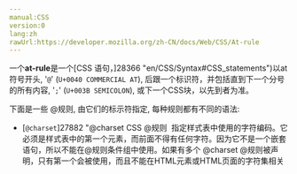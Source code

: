 ```yaml
---
manual:CSS
version:0
lang:zh
rawUrl:https://developer.mozilla.org/zh-CN/docs/Web/CSS/At-rule
---
```






一个**at-rule**是一个[CSS 语句，]28366 "en/CSS/Syntax#CSS_statements")以at符号开头, &#39;`@`&#39; (`U+0040 COMMERCIAL AT`), 后跟一个标识符，并包括直到下一个分号的所有内容, &#39;`;`&#39; (`U+003B SEMICOLON`), 或下一个CSS块，以先到者为准。



下面是一些 @规则, 由它们的标示符指定, 每种规则都有不同的语法:


* [`@charset`]27882 "@charset CSS @规则  指定样式表中使用的字符编码。它必须是样式表中的第一个元素，而前面不得有任何字符。因为它不是一个嵌套语句，所以不能在@规则条件组中使用。如果有多个 @charset @规则被声明，只有第一个会被使用，而且不能在HTML元素或HTML页面的字符集相关 <style> 元素内的样式属性内使用。"), 定义样式表使用的字符集.
* [`@import`]4659 "@import CSS@规则，用于从其他样式表导入样式规则。这些规则必须先于所有其他类型的规则，@charset 规则除外; 因为它不是一个嵌套语句，@import不能在条件组的规则中使用。"), 告诉 CSS 引擎引入一个外部样式表.
* [`@namespace`]28074 "@namespace "), 告诉 CSS 引擎必须考虑XML命名空间。
* 嵌套@规则, 是嵌套语句的子集,不仅可以作为样式表里的一个语句，也可以用在条件规则组里：
	* [`@media`]4519 "@media CSS @规则 可用于根据一个或多个基于设备类型、具体特点和环境的媒体查询来应用样式。"), 如果满足媒介查询的条件则条件规则组里的规则生效。
	* [`@page`]28118 "@page 规则用于在打印文档时修改某些CSS属性。你不能用@page规则来修改所有的CSS属性，而是只能修改margin,orphans,widow 和 page breaks of the document。对其他属性的修改是无效的。"), 描述打印文档时布局的变化.
	* [`@font-face`]27942 "这是一个叫做@font-face 的CSS @规则 ，它允许网页开发者为其网页指定在线字体。 通过这种作者自备字体的方式，@font-face 可以消除对用户电脑字体的依赖。 @font-face 不仅可以放在在CSS的最顶层, 也可以放在 @规则 的 条件规则组 中。"), 描述将下载的外部的字体。<i></i>
	* [`@keyframes`]3579 "@keyframes 让开发者通过指定动画中特定时间点必须展现的关键帧样式（或者说停留点）来控制CSS动画的中间环节。这让开发者能够控制动画中的更多细节而不是全部让浏览器自动处理。"), 描述 CSS 动画的中间步骤 .<i></i>
	* [`@supports`]4667 "@supports CSS at-rule 关联了一组嵌套的CSS语句,这些语句被放置在一个CSS区块中,该区块以大括号分割, 还有一个由多个CSS声明检测组成的条件,它是一个键值组合, 由逻辑与,逻辑或,逻辑非组合而成. 这样的条件语句称为支持条件."), 如果满足给定条件则条件规则组里的规则生效。<i></i>
	* [`@document`]28367 "@document is an at-rule that restricts the style rules contained within it based on the URL of the document. It is designed primarily for user style sheets. A @document rule can specify one or more matching functions. If any of the functions apply to a URL, the rule will take effect on that URL."), 如果文档样式表满足给定条件则条件规则组里的规则生效。*(推延至 CSS Level 4 规范)*

## 条件规则组<a name="条件规则组"></a>


就像属性值那样,每条@规则都有不同的语法. 不过一些@规则可以归为一类：**条件规则组**. 这些语句使用相同的语法. 它们都嵌套语句，或者是*规则*或者是*@规则*。它们都表达： 它们所指的条件 (类型不同) 总等效于**true**或者**false**，如果为**true**那么它们里面的语句生效。



条件规则组由CSS Conditionals Level 3 定义:


* [`@media`]4519 "@media CSS @规则 可用于根据一个或多个基于设备类型、具体特点和环境的媒体查询来应用样式。"),
* [`@supports`]4667 "@supports CSS at-rule 关联了一组嵌套的CSS语句,这些语句被放置在一个CSS区块中,该区块以大括号分割, 还有一个由多个CSS声明检测组成的条件,它是一个键值组合, 由逻辑与,逻辑或,逻辑非组合而成. 这样的条件语句称为支持条件."),
* [`@document`]28367 "@document is an at-rule that restricts the style rules contained within it based on the URL of the document. It is designed primarily for user style sheets. A @document rule can specify one or more matching functions. If any of the functions apply to a URL, the rule will take effect on that URL.").*(推迟至 CSS Level 4 规范)*


既然条件规则组可以嵌套语句, 那么嵌套层级不定。


## 规范<a name="规范"></a>

Specification | Status | Comment 
[CSS Conditional Rules Module Level 3]28368 "CSS Conditional Rules Module Level 3") | Candidate Recommendation |  





